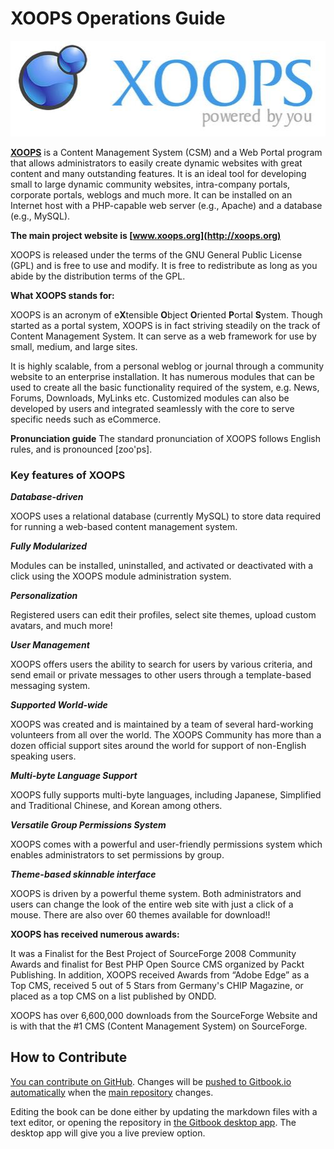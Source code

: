 XOOPS Operations Guide
=======
![Alternative text](en/assets/logoXoops2.jpg)

**[XOOPS](http://www.xoops.org)** is a Content Management System (CSM) and a Web Portal program that allows administrators to easily create dynamic websites with great content and many outstanding features. It is an ideal tool for developing small to large dynamic community websites, intra-company portals, corporate portals, weblogs and much more. It can be installed on an Internet host with a PHP-capable web server (e.g., Apache) and a database (e.g., MySQL).

**The main project website is [www.xoops.org](http://xoops.org)**

XOOPS is released under the terms of the GNU General Public License (GPL) and is free to use and modify. It is free to redistribute as long as you abide by the distribution terms of the GPL.

**What XOOPS stands for:**

XOOPS is an acronym of e<strong>X</strong>tensible <strong>O</strong>bject <strong>O</strong>riented <strong>P</strong>ortal <strong>S</strong>ystem. Though started as a portal system, XOOPS is in fact striving steadily on the track of Content Management System. It can serve as a web framework for use by small, medium, and large sites.

It is highly scalable, from a personal weblog or journal through a community website to an enterprise installation. It has numerous modules that can be used to create all the basic functionality required of the system, e.g. News, Forums, Downloads, MyLinks etc.  Customized modules can also be developed by users and integrated seamlessly with the core to serve specific needs such as eCommerce.

**Pronunciation guide**
The standard pronunciation of XOOPS follows English rules, and is pronounced [zoo'ps].

### **Key features of XOOPS**

***Database-driven***

XOOPS uses a relational database (currently MySQL) to store data required for running a web-based content management system.

***Fully Modularized***

Modules can be installed, uninstalled, and activated or deactivated with a click using the XOOPS module administration system.

***Personalization***

Registered users can edit their profiles, select site themes, upload custom avatars, and much more!

***User Management***

XOOPS offers users the ability to search for users by various criteria, and send email or private messages to other users through a template-based messaging system.

***Supported World-wide***

XOOPS was created and is maintained by a team of several hard-working volunteers from all over the world. The XOOPS Community has more than a dozen official support sites around the world for support of non-English speaking users.

***Multi-byte Language Support***

XOOPS fully supports multi-byte languages, including Japanese, Simplified and Traditional Chinese, and Korean among others.

***Versatile Group Permissions System***

XOOPS comes with a powerful and user-friendly permissions system which enables administrators to set permissions by group.

***Theme-based skinnable interface***

XOOPS is driven by a powerful theme system. Both administrators and users can change the look of the entire web site with just a click of a mouse. There are also over 60 themes available for download!!

**XOOPS has received numerous awards:**

It was a Finalist for the Best Project of SourceForge 2008 Community Awards and finalist for Best PHP Open Source CMS organized by Packt Publishing.  In addition, XOOPS received Awards from “Adobe Edge” as a Top CMS, received 5 out of 5 Stars from Germany's CHIP Magazine, or placed as a top CMS on a list published by ONDD.

XOOPS has over 6,600,000 downloads from the SourceForge Website and is with that the #1 CMS (Content Management System) on SourceForge.


## How to Contribute

[You can contribute on GitHub](https://github.com/XoopsDocs/xoops-operations-guide). Changes will be [pushed to Gitbook.io automatically](https://www.gitbook.com/book/xoops/xoops-operations-guide/activity) when the [main repository](https://github.com/XoopsDocs/xoops-operations-guide) changes.

Editing the book can be done either by updating the markdown files with a text editor, or opening the repository in [the Gitbook desktop app](https://github.com/GitbookIO/editor/blob/master/README.md). The desktop app will give you a live preview option.
